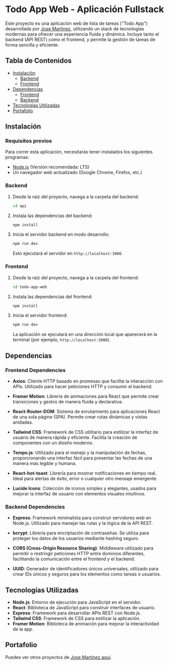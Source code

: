 # Todo App Web - Aplicación Fullstack

Este proyecto es una aplicación web de lista de tareas ("Todo App") desarrollada por [Jose Martinez](https://josecito.dev), utilizando un stack de tecnologías modernas para ofrecer una experiencia fluida y dinámica. Incluye tanto el backend (API REST) como el frontend, y permite la gestión de tareas de forma sencilla y eficiente.

## Tabla de Contenidos
- [Instalación](#instalación)
  - [Backend](#backend)
  - [Frontend](#frontend)
- [Dependencias](#dependencias)
  - [Frontend](#frontend-dependencies)
  - [Backend](#backend-dependencies)
- [Tecnologías Utilizadas](#tecnologías-utilizadas)
- [Portafolio](#portafolio)

## Instalación

### Requisitos previos
Para correr esta aplicación, necesitarás tener instalados los siguientes programas:
- [Node.js](https://nodejs.org/) (Versión recomendada: LTS)
- Un navegador web actualizado (Google Chrome, Firefox, etc.)

### Backend

1. Desde la raíz del proyecto, navega a la carpeta del backend:
    ```bash
    cd api
    ```

2. Instala las dependencias del backend:
    ```bash
    npm install
    ```

3. Inicia el servidor backend en modo desarrollo:
    ```bash
    npm run dev
    ```
   Esto ejecutará el servidor en `http://localhost:3000`.

### Frontend

1. Desde la raíz del proyecto, navega a la carpeta del frontend:
    ```bash
    cd todo-app-web
    ```

2. Instala las dependencias del frontend:
    ```bash
    npm install
    ```

3. Inicia el servidor frontend:
    ```bash
    npm run dev
    ```
   La aplicación se ejecutará en una dirección local que aparecerá en la terminal (por ejemplo, `http://localhost:3000`).

## Dependencias

### Frontend Dependencies

- **Axios**: Cliente HTTP basado en promesas que facilita la interacción con APIs. Utilizado para hacer peticiones HTTP y consumir el backend.
  
- **Framer Motion**: Librería de animaciones para React que permite crear transiciones y gestos de manera fluida y declarativa.

- **React-Router-DOM**: Sistema de enrutamiento para aplicaciones React de una sola página (SPA). Permite crear rutas dinámicas y vistas anidadas.

- **Tailwind CSS**: Framework de CSS utilitario para estilizar la interfaz de usuario de manera rápida y eficiente. Facilita la creación de componentes con un diseño moderno.

- **Tempo.js**: Utilizado para el manejo y la manipulación de fechas, proporcionando una interfaz fácil para presentar las fechas de una manera más legible y humana.

- **React-hot-toast**: Librería para mostrar notificaciones en tiempo real. Ideal para alertas de éxito, error o cualquier otro mensaje emergente.

- **Lucide Icons**: Colección de iconos simples y elegantes, usados para mejorar la interfaz de usuario con elementos visuales intuitivos.

### Backend Dependencies

- **Express**: Framework minimalista para construir servidores web en Node.js. Utilizado para manejar las rutas y la lógica de la API REST.

- **bcrypt**: Librería para encriptación de contraseñas. Se utiliza para proteger los datos de los usuarios mediante hashing seguro.

- **CORS (Cross-Origin Resource Sharing)**: Middleware utilizado para permitir o restringir peticiones HTTP entre dominios diferentes, facilitando la comunicación entre el frontend y el backend.

- **UUID**: Generador de identificadores únicos universales, utilizado para crear IDs únicos y seguros para los elementos como tareas o usuarios.

## Tecnologías Utilizadas

- **Node.js**: Entorno de ejecución para JavaScript en el servidor.
- **React**: Biblioteca de JavaScript para construir interfaces de usuario.
- **Express**: Framework para desarrollar APIs REST con Node.js.
- **Tailwind CSS**: Framework de CSS para estilizar la aplicación.
- **Framer Motion**: Biblioteca de animación para mejorar la interactividad de la app.

## Portafolio

Puedes ver otros proyectos de [Jose Martinez aquí](https://josecito.dev).
